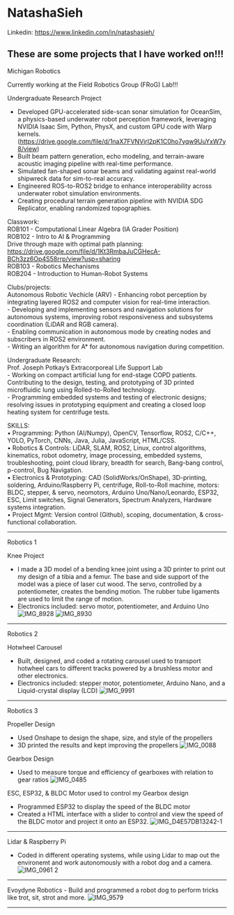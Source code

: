 # NatashaSieh

Linkedin: https://www.linkedin.com/in/natashasieh/

These are some projects that I have worked on!!!
---------------------------------------------------------------------------------------------------------------------------------
Michigan Robotics  <br>

Currently working at the Field Robotics Group (FRoG) Lab!!!

Undergraduate Research Project
- Developed GPU-accelerated side-scan sonar simulation for OceanSim, a physics-based underwater robot perception framework, leveraging NVIDIA Isaac Sim, Python,     PhysX, and custom GPU code with Warp kernels. (https://drive.google.com/file/d/1naX7FVNVjrl2pK1C0ho7yqw9UuYxW7y8/view)
- Built beam pattern generation, echo modeling, and terrain-aware acoustic imaging pipeline with real-time performance.
- Simulated fan-shaped sonar beams and validating against real-world shipwreck data for sim-to-real accuracy.
- Engineered ROS-to-ROS2 bridge to enhance interoperability across underwater robot simulation environments.
- Creating procedural terrain generation pipeline with NVIDIA SDG Replicator, enabling randomized topographies.


Classwork: <br>
  ROB101 - Computational Linear Algebra (IA Grader Position) <br>
  ROB102 - Intro to AI & Programming <br>
    Drive through maze with optimal path planning: https://drive.google.com/file/d/1Kt3RmbaJuCGHecA-BCh3zz6Op4S58rrp/view?usp=sharing <br>
  ROB103 - Robotics Mechanisms <br>
  ROB204 - Introduction to Human-Robot Systems <br>

Clubs/projects: <br>
  Autonomous Robotic Vechicle (ARV)
    -  Enhancing robot perception by integrating layered ROS2 and computer vision for real-time interaction.  <br>
    - Developing and implementing sensors and navigation solutions for autonomous systems, improving robot responsiveness and subsystems coordination (LiDAR and RGB camera).  <br>
    - Enabling communication in autonomous mode by creating nodes and subscribers in ROS2 environment.  <br>
    - Writing an algorithm for A* for autonomous navigation during competition.  <br>

Undergraduate Research: <br>
  Prof. Joseph Potkay’s Extracorporeal Life Support Lab  <br>
    - Working on compact artificial lung for end-stage COPD patients. Contributing to the design, testing, and prototyping of 3D printed microfluidic lung using Rolled-to-Rolled technology.  <br> 
    - Programming embedded systems and testing of electronic designs; resolving issues in prototyping equipment and creating a closed loop heating system for centrifuge tests.  <br>


SKILLS: <br>
• Programming: Python (AI/Numpy), OpenCV, Tensorflow, ROS2, C/C++, YOLO, PyTorch, CNNs, Java, Julia, JavaScript, HTML/CSS.  <br>
• Robotics & Controls: LiDAR, SLAM, ROS2, Linux, control algorithms, kinematics, robot odometry, image processing, embedded systems, troubleshooting, point cloud library, breadth for search, Bang-bang control, p-control, Bug Navigation.  <br>
• Electronics & Prototyping: CAD (SolidWorks/OnShape), 3D-printing, soldering, Arduino/Raspberry Pi, centrifuge, Roll-to-Roll machine, motors: BLDC, stepper, & servo, neomotors, Arduino Uno/Nano/Leonardo, ESP32, ESC, Limit switches, Signal Generators, Spectrum Analyzers, Hardware systems integration.  <br>
• Project Mgmt: Version control (Github), scoping, documentation, & cross-functional collaboration.  <br>

___________________________________________________________________________________________________________
Robotics 1

  Knee Project
  - I made a 3D model of a bending knee joint using a 3D printer to print out my design of a tibia and a femur. The base and side support of the model was a piece of laser cut wood. The servo, controlled by a potentiometer, creates the bending motion. The rubber tube ligaments are used to limit the range of motion.
  - Electronics included: servo motor, potentiometer, and Arduino Uno
![IMG_8928](https://github.com/nzs2401/NatashaSieh/assets/116852829/667d3b5a-b089-4d6b-a870-40098bd894fa)
![IMG_8930](https://github.com/nzs2401/NatashaSieh/assets/116852829/7bf0b93f-4242-43ca-871f-c3b7eb558c68)

____________________________________________________________________________________________________________

Robotics 2

  Hotwheel Carousel
  - Built, designed, and coded a rotating carousel used to transport hotwheel cars to different tracks powered by a brushless motor and other electronics.
  - Electronics included: stepper motor, potentiometer, Arduino Nano, and a Liquid-crystal display (LCD)
![IMG_9991](https://github.com/nzs2401/NatashaSieh/assets/116852829/6af27fbb-3728-4e12-86d9-6606575f77b2)

____________________________________________________________________________________________________________

Robotics 3

  Propeller Design
  - Used Onshape to design the shape, size, and style of the propellers
  - 3D printed the results and kept improving the propellers
![IMG_0088](https://github.com/nzs2401/NatashaSieh/assets/116852829/1f879ac0-b2fa-4c52-9cc8-7111f495ebae)


  Gearbox Design
  - Used to measure torque and efficiency of gearboxes with relation to gear ratios
![IMG_0485](https://github.com/nzs2401/NatashaSieh/assets/116852829/6266e9a2-2dd5-4fa6-a868-54cec421087f)


  ESC, ESP32, & BLDC Motor used to control my Gearbox design
  - Programmed ESP32 to display the speed of the BLDC motor
  - Created a HTML interface with a slider to control and view the speed of the BLDC motor and project it onto an ESP32.
![IMG_D4E57DB13242-1](https://github.com/nzs2401/NatashaSieh/assets/116852829/89320a4b-0e3d-446b-b101-06ccfa04ef2d)

____________________________________________________________________________________________________________

  Lidar & Raspberry Pi
  - Coded in different operating systems, while using Lidar to map out the environemt and work autonomously with a robot dog and a camera.
![IMG_0961 2](https://github.com/nzs2401/NatashaSieh/assets/116852829/0b2b5edc-9c15-4ef7-9992-204816acd9dd)

____________________________________________________________________________________________________________

  Evoydyne Robotics
    - Build and programmed a robot dog to perform tricks like trot, sit, strot and more.
![IMG_9579](https://github.com/nzs2401/NatashaSieh/assets/116852829/be527347-5750-4eff-b451-d75f98652b06)

____________________________________________________________________________________________________________


